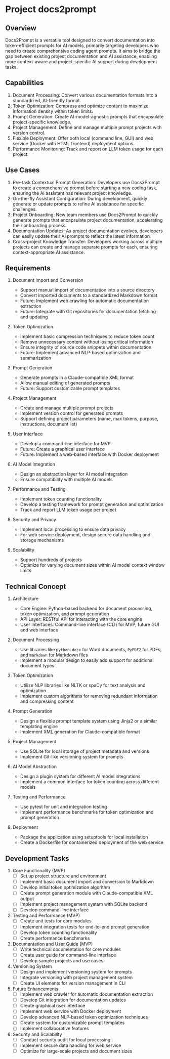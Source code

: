 # Project docs2prompt
## Overview
Docs2Prompt is a versatile tool designed to convert documentation into token-efficient prompts for AI models, primarily targeting developers who need to create comprehensive coding agent prompts. It aims to bridge the gap between existing project documentation and AI assistance, enabling more context-aware and project-specific AI support during development tasks.

## Capabilities
1. Document Processing: Convert various documentation formats into a standardized, AI-friendly format.
2. Token Optimization: Compress and optimize content to maximize information density within token limits.
3. Prompt Generation: Create AI-model-agnostic prompts that encapsulate project-specific knowledge.
4. Project Management: Define and manage multiple prompt projects with version control.
5. Flexible Deployment: Offer both local (command line, GUI) and web service (Docker with HTML frontend) deployment options.
6. Performance Monitoring: Track and report on LLM token usage for each project.

## Use Cases
1. Pre-task Contextual Prompt Generation: Developers use Docs2Prompt to create a comprehensive prompt before starting a new coding task, ensuring the AI assistant has relevant project knowledge.
2. On-the-fly Assistant Configuration: During development, quickly generate or update prompts to refine AI assistance for specific challenges.
3. Project Onboarding: New team members use Docs2Prompt to quickly generate prompts that encapsulate project documentation, accelerating their onboarding process.
4. Documentation Updates: As project documentation evolves, developers can easily update their AI prompts to reflect the latest information.
5. Cross-project Knowledge Transfer: Developers working across multiple projects can create and manage separate prompts for each, ensuring context-appropriate AI assistance.

## Requirements
1. Document Import and Conversion
   - Support manual import of documentation into a source directory
   - Convert imported documents to a standardized Markdown format
   - Future: Implement web crawling for automatic documentation extraction
   - Future: Integrate with Git repositories for documentation fetching and updating

2. Token Optimization
   - Implement basic compression techniques to reduce token count
   - Remove unnecessary content without losing critical information
   - Ensure integrity of source code snippets within documentation
   - Future: Implement advanced NLP-based optimization and summarization

3. Prompt Generation
   - Generate prompts in a Claude-compatible XML format
   - Allow manual editing of generated prompts
   - Future: Support customizable prompt templates

4. Project Management
   - Create and manage multiple prompt projects
   - Implement version control for generated prompts
   - Support defining project parameters (name, max tokens, purpose, instructions, document list)

5. User Interface
   - Develop a command-line interface for MVP
   - Future: Create a graphical user interface
   - Future: Implement a web-based interface with Docker deployment

6. AI Model Integration
   - Design an abstraction layer for AI model integration
   - Ensure compatibility with multiple AI models

7. Performance and Testing
   - Implement token counting functionality
   - Develop a testing framework for prompt generation and optimization
   - Track and report LLM token usage per project

8. Security and Privacy
   - Implement local processing to ensure data privacy
   - For web service deployment, design secure data handling and storage mechanisms

9. Scalability
   - Support hundreds of projects
   - Optimize for varying document sizes within AI model context window limits

## Technical Concept

1. Architecture
   - Core Engine: Python-based backend for document processing, token optimization, and prompt generation
   - API Layer: RESTful API for interacting with the core engine
   - User Interfaces: Command-line interface (CLI) for MVP, future GUI and web interface

2. Document Processing
   - Use libraries like `python-docx` for Word documents, `PyPDF2` for PDFs, and `markdown` for Markdown files
   - Implement a modular design to easily add support for additional document types

3. Token Optimization
   - Utilize NLP libraries like NLTK or spaCy for text analysis and optimization
   - Implement custom algorithms for removing redundant information and compressing content

4. Prompt Generation
   - Design a flexible prompt template system using Jinja2 or a similar templating engine
   - Implement XML generation for Claude-compatible format

5. Project Management
   - Use SQLite for local storage of project metadata and versions
   - Implement Git-like versioning system for prompts

6. AI Model Abstraction
   - Design a plugin system for different AI model integrations
   - Implement a common interface for token counting across different models

7. Testing and Performance
   - Use pytest for unit and integration testing
   - Implement performance benchmarks for token optimization and prompt generation

8. Deployment
   - Package the application using setuptools for local installation
   - Create a Dockerfile for containerized deployment of the web service

## Development Tasks

1. Core Functionality (MVP)
   - [ ] Set up project structure and environment
   - [ ] Implement basic document import and conversion to Markdown
   - [ ] Develop initial token optimization algorithm
   - [ ] Create prompt generation module with Claude-compatible XML output
   - [ ] Implement project management system with SQLite backend
   - [ ] Develop command-line interface

2. Testing and Performance (MVP)
   - [ ] Create unit tests for core modules
   - [ ] Implement integration tests for end-to-end prompt generation
   - [ ] Develop token counting functionality
   - [ ] Create performance benchmarks

3. Documentation and User Guide (MVP)
   - [ ] Write technical documentation for core modules
   - [ ] Create user guide for command-line interface
   - [ ] Develop sample projects and use cases

4. Versioning System
   - [ ] Design and implement versioning system for prompts
   - [ ] Integrate versioning with project management system
   - [ ] Create UI elements for version management in CLI

5. Future Enhancements
   - [ ] Implement web crawler for automatic documentation extraction
   - [ ] Develop Git integration for documentation updates
   - [ ] Create graphical user interface
   - [ ] Implement web service with Docker deployment
   - [ ] Develop advanced NLP-based token optimization techniques
   - [ ] Create system for customizable prompt templates
   - [ ] Implement collaborative features

6. Security and Scalability
   - [ ] Conduct security audit for local processing
   - [ ] Implement secure data handling for web service
   - [ ] Optimize for large-scale projects and document sizes
